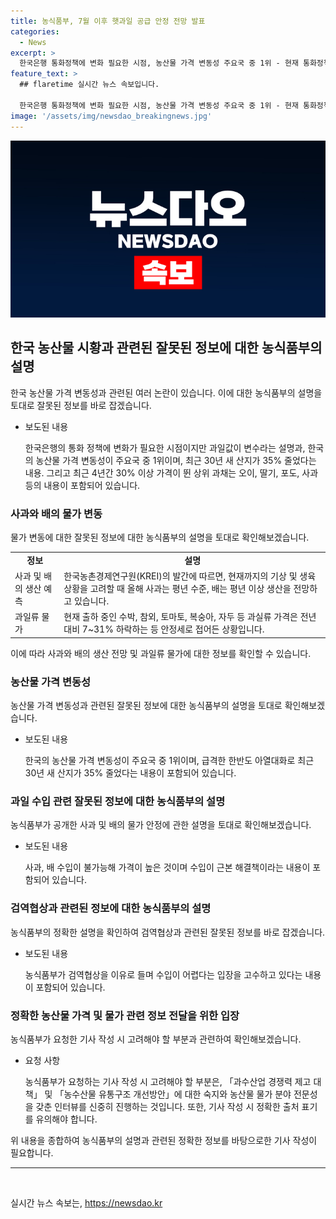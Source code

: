 ```yaml
---
title: 농식품부, 7월 이후 햇과일 공급 안정 전망 발표
categories:
  - News
excerpt: >
  한국은행 통화정책에 변화 필요한 시점, 농산물 가격 변동성 주요국 중 1위 - 현재 통화정책 변화 필요, 농산물 가격 변동성 높음. 올해 과일 수급 양호하며, 농산물 가격 안정화 예상. 주요 과일 가격 하락 및 생산량 증가. 국내 농산물 생산 및 유통 구조 개선 정책 중장기 대책 마련, 안정적인 생산 유도. 국산 과수의 생산 안정화, 수입 대비 경쟁력 차별화 필요. 유통구조 개선으로 효율적인 유통 경로로 안정적인 가격 유지 가능. 安심 프로젝트를 통해 안정적인 과일 공급 계획.
feature_text: >
  ## flaretime 실시간 뉴스 속보입니다.

  한국은행 통화정책에 변화 필요한 시점, 농산물 가격 변동성 주요국 중 1위 - 현재 통화정책 변화 필요, 농산물 가격 변동성 높음. 올해 과일 수급 양호하며, 농산물 가격 안정화 예상. 주요 과일 가격 하락 및 생산량 증가. 국내 농산물 생산 및 유통 구조 개선 정책 중장기 대책 마련, 안정적인 생산 유도. 국산 과수의 생산 안정화, 수입 대비 경쟁력 차별화 필요. 유통구조 개선으로 효율적인 유통 경로로 안정적인 가격 유지 가능. 安심 프로젝트를 통해 안정적인 과일 공급 계획.
image: '/assets/img/newsdao_breakingnews.jpg'
---
```


<p><img src="/assets/img/newsdao_breakingnews.jpg" alt="flaretime 속보" /></p>

<h2 data-ke-size="size26">한국 농산물 시황과 관련된 잘못된 정보에 대한 농식품부의 설명</h2>

<p data-ke-size="size16">한국 농산물 가격 변동성과 관련된 여러 논란이 있습니다. 이에 대한 농식품부의 설명을 토대로 잘못된 정보를 바로 잡겠습니다.</p>

<ul>
<li>보도된 내용</li>
   <p>한국은행의 통화 정책에 변화가 필요한 시점이지만 과일값이 변수라는 설명과, 한국의 농산물 가격 변동성이 주요국 중 1위이며, 최근 30년 새 산지가 35% 줄었다는 내용. 그리고 최근 4년간 30% 이상 가격이 뛴 상위 과채는 오이, 딸기, 포도, 사과 등의 내용이 포함되어 있습니다.</p>
</ul>

<h3>사과와 배의 물가 변동</h3>

<p data-ke-size="size16">물가 변동에 대한 잘못된 정보에 대한 농식품부의 설명을 토대로 확인해보겠습니다.</p>

<table>
  <tr>
    <td style="text-align: center; height: 17px;"><b>정보</b></td>
    <td style="text-align: center; height: 17px;"><b>설명</b></td>
  </tr>
  <tr>
    <td style="text-align: left;">사과 및 배의 생산 예측</td>
    <td style="text-align: left;">한국농촌경제연구원(KREI)의 발간에 따르면, 현재까지의 기상 및 생육상황을 고려할 때 올해 사과는 평년 수준, 배는 평년 이상 생산을 전망하고 있습니다.</td>
  </tr>
  <tr>
    <td style="text-align: left;">과일류 물가</td>
    <td style="text-align: left;">현재 출하 중인 수박, 참외, 토마토, 복숭아, 자두 등 과실류 가격은 전년대비 7~31% 하락하는 등 안정세로 접어든 상황입니다.</td>
  </tr>
</table>

<p data-ke-size="size16">이에 따라 사과와 배의 생산 전망 및 과일류 물가에 대한 정보를 확인할 수 있습니다.</p>

<h3>농산물 가격 변동성</h3>

<p data-ke-size="size16">농산물 가격 변동성과 관련된 잘못된 정보에 대한 농식품부의 설명을 토대로 확인해보겠습니다.</p>

<ul>
  <li>보도된 내용</li>
  <p>한국의 농산물 가격 변동성이 주요국 중 1위이며, 급격한 한반도 아열대화로 최근 30년 새 산지가 35% 줄었다는 내용이 포함되어 있습니다.</p>
</ul>

<h3>과일 수입 관련 잘못된 정보에 대한 농식품부의 설명</h3>

<p data-ke-size="size16">농식품부가 공개한 사과 및 배의 물가 안정에 관한 설명을 토대로 확인해보겠습니다.</p>

<ul>
  <li>보도된 내용</li>
  <p>사과, 배 수입이 불가능해 가격이 높은 것이며 수입이 근본 해결책이라는 내용이 포함되어 있습니다.</p>
</ul>

<h3>검역협상과 관련된 정보에 대한 농식품부의 설명</h3>

<p data-ke-size="size16">농식품부의 정확한 설명을 확인하여 검역협상과 관련된 잘못된 정보를 바로 잡겠습니다.</p>

<ul>
  <li>보도된 내용</li>
  <p>농식품부가 검역협상을 이유로 들며 수입이 어렵다는 입장을 고수하고 있다는 내용이 포함되어 있습니다.</p>
</ul>

<h3>정확한 농산물 가격 및 물가 관련 정보 전달을 위한 입장</h3>

<p data-ke-size="size16">농식품부가 요청한 기사 작성 시 고려해야 할 부분과 관련하여 확인해보겠습니다.</p>

<ul>
  <li>요청 사항</li>
  <p>농식품부가 요청하는 기사 작성 시 고려해야 할 부분은, 「과수산업 경쟁력 제고 대책」 및 「농수산물 유통구조 개선방안」에 대한 숙지와 농산물 물가 분야 전문성을 갖춘 인터뷰를 신중히 진행하는 것입니다. 또한, 기사 작성 시 정확한 출처 표기를 유의해야 합니다.</p>
</ul>

<p data-ke-size="size16">위 내용을 종합하여 농식품부의 설명과 관련된 정확한 정보를 바탕으로한 기사 작성이 필요합니다.</p>

<hr>

<p data-ke-size="size16">&nbsp;</p>
실시간 뉴스 속보는, <a href="https://newsdao.kr" rel="dofollow">https://newsdao.kr</a>


